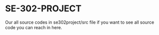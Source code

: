 # SE-302-PROJECT
 
Our all source codes in se302project/src file if you want to see all source code you can reach in here.
